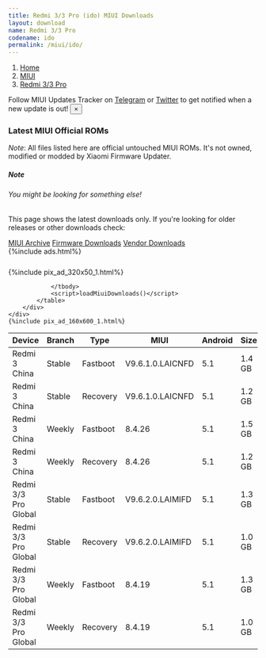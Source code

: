 ```yaml
---
title: Redmi 3/3 Pro (ido) MIUI Downloads
layout: download
name: Redmi 3/3 Pro
codename: ido
permalink: /miui/ido/
---
```

<nav aria-label="breadcrumb">
    <ol class="breadcrumb">
        <li class="breadcrumb-item"><a href="/">Home</a></li>
        <li class="breadcrumb-item"><a href="/miui/">MIUI</a></li>
        <li class="breadcrumb-item active" aria-current="page"><a href="/miui/ido/">Redmi 3/3 Pro</a></li>
    </ol>
</nav>
<div class="alert alert-primary alert-dismissible fade show" role="alert">
    Follow MIUI Updates Tracker on <a href="https://t.me/MIUIUpdatesTracker" class="alert-link">Telegram</a>
     or <a href="https://twitter.com/MiFwUpdater" class="alert-link">Twitter</a> to get notified when a new update is out!
    <button type="button" class="close" data-dismiss="alert" aria-label="Close">
        <span aria-hidden="true">&times;</span>
    </button>
</div>

### Latest MIUI Official ROMs
*Note*: All files listed here are official untouched MIUI ROMs. It's not owned, modified or modded by Xiaomi Firmware Updater.
<div class="card">
  <div class="card-body">
    <h5 class="card-title">Note</h5>
    <h6 class="card-subtitle mb-2 text-muted">You might be looking for something else!</h6>
    <p class="card-text">This page shows the latest downloads only.
     If you're looking for older releases or other downloads check:</p>
    <a href="/archive/miui/ido/" class="card-link">MIUI Archive</a>
    <a href="/firmware/ido/" class="card-link">Firmware Downloads</a>
    <a href="/vendor/ido/" class="card-link">Vendor Downloads</a>
  </div>
</div>
{%include ads.html%}
<div class="row justify-content-center">
    <div class="col-10">
        <div class="table-responsive-md" style="margin-top: 25px;">
            {%include pix_ad_320x50_1.html%}
            <table id="miui" class="display dt-responsive nowrap compact table table-striped table-hover table-sm">
                <thead class="thead-dark">
                    <tr>
                        <th data-ref="device">Device</th>
                        <th data-ref="branch">Branch</th>
                        <th data-ref="type">Type</th>
                        <th data-ref="miui">MIUI</th>
                        <th data-ref="android">Android</th>
                        <th data-ref="size">Size</th>
                        <th data-ref="size">Date</th>
                        <th data-ref="link">Link</th>
                    </tr>
                </thead>
                <tbody>
                <tr><td>Redmi 3 China</td><td>Stable</td><td>Fastboot</td><td>V9.6.1.0.LAICNFD</td><td>5.1</td><td>1.4 GB</td><td>2018-09-08</td><td><a href="/miui/ido/stable/V9.6.1.0.LAICNFD/">Download</a></td></tr>
<tr><td>Redmi 3 China</td><td>Stable</td><td>Recovery</td><td>V9.6.1.0.LAICNFD</td><td>5.1</td><td>1.2 GB</td><td>2018-09-08</td><td><a href="/miui/ido/stable/V9.6.1.0.LAICNFD/">Download</a></td></tr>
<tr><td>Redmi 3 China</td><td>Weekly</td><td>Fastboot</td><td>8.4.26</td><td>5.1</td><td>1.5 GB</td><td>2018-10-14</td><td><a href="/miui/ido/weekly/8.4.26/">Download</a></td></tr>
<tr><td>Redmi 3 China</td><td>Weekly</td><td>Recovery</td><td>8.4.26</td><td>5.1</td><td>1.2 GB</td><td>2018-10-14</td><td><a href="/miui/ido/weekly/8.4.26/">Download</a></td></tr>
<tr><td>Redmi 3/3 Pro Global</td><td>Stable</td><td>Fastboot</td><td>V9.6.2.0.LAIMIFD</td><td>5.1</td><td>1.3 GB</td><td>2018-09-08</td><td><a href="/miui/ido/stable/V9.6.2.0.LAIMIFD/">Download</a></td></tr>
<tr><td>Redmi 3/3 Pro Global</td><td>Stable</td><td>Recovery</td><td>V9.6.2.0.LAIMIFD</td><td>5.1</td><td>1.0 GB</td><td>2018-09-08</td><td><a href="/miui/ido/stable/V9.6.2.0.LAIMIFD/">Download</a></td></tr>
<tr><td>Redmi 3/3 Pro Global</td><td>Weekly</td><td>Fastboot</td><td>8.4.19</td><td>5.1</td><td>1.3 GB</td><td>2018-04-19</td><td><a href="/miui/ido/weekly/8.4.19/">Download</a></td></tr>
<tr><td>Redmi 3/3 Pro Global</td><td>Weekly</td><td>Recovery</td><td>8.4.19</td><td>5.1</td><td>1.0 GB</td><td>2018-04-19</td><td><a href="/miui/ido/weekly/8.4.19/">Download</a></td></tr>

                </tbody>
                <script>loadMiuiDownloads()</script>
            </table>
        </div>
    </div>
    {%include pix_ad_160x600_1.html%}
</div>
